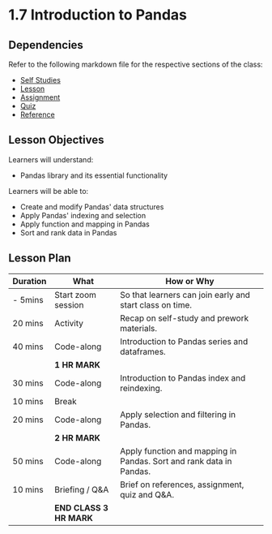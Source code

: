# 1.7 Introduction to Pandas

## Dependencies

Refer to the following markdown file for the respective sections of the class:

- [Self Studies](./studies.md)
- [Lesson](./lesson.md)
- [Assignment](./assignment.md)
- [Quiz](./quiz.md)
- [Reference](./reference.md)

## Lesson Objectives

Learners will understand:

- Pandas library and its essential functionality

Learners will be able to:

- Create and modify Pandas' data structures
- Apply Pandas' indexing and selection
- Apply function and mapping in Pandas
- Sort and rank data in Pandas

## Lesson Plan

| Duration | What                    | How or Why                                                          |
| -------- | ----------------------- | ------------------------------------------------------------------- |
| - 5mins  | Start zoom session      | So that learners can join early and start class on time.            |
| 20 mins  | Activity                | Recap on self-study and prework materials.                          |
| 40 mins  | Code-along              | Introduction to Pandas series and dataframes.                       |
|          | **1 HR MARK**           |
| 30 mins  | Code-along              | Introduction to Pandas index and reindexing.                        |
| 10 mins  | Break                   |
| 20 mins  | Code-along              | Apply selection and filtering in Pandas.                            |
|          | **2 HR MARK**           |
| 50 mins  | Code-along              | Apply function and mapping in Pandas. Sort and rank data in Pandas. |
| 10 mins  | Briefing / Q&A          | Brief on references, assignment, quiz and Q&A.                      |
|          | **END CLASS 3 HR MARK** |
